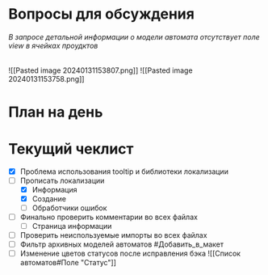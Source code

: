# Вопросы для обсуждения
###### В запросе детальной информации о модели автомата отсутствует поле view в ячейках проудктов 
![[Pasted image 20240131153807.png]]
![[Pasted image 20240131153758.png]]
# План на день

# Текущий чеклист 
- [x] Проблема использования tooltip и библиотеки локализации
- [ ] Прописать локализации
	- [x] Информация
	- [x] Создание
	- [ ] Обработчики ошибок
- [ ] Финально проверить комментарии во всех файлах
	- [ ] Страница информации
- [ ] Проверить неиспользуемые импорты во всех файлах
- [ ] Фильтр архивных моделей автоматов #Добавить_в_макет 
- [ ] Изменение цветов статусов после исправления бэка ![[Список автоматов#Поле "Статус"]]
